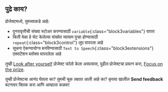 ## पुढे काय?

प्रोजेक्टमध्ये, तुमच्याकडे आहे:
+ पुनरावृत्तीची संख्या स्टोअर करण्यासाठी `variable`{:class="block3variables"} वापरा
+ किती वेळा हे सेट केलेल्या संख्येत व्यायाम पुन्हा होण्यासाठी `repeat`{:class="block3control"} लूप वापरला आहे
+ सूचना ऐकण्यायोग्य बनविण्यासाठी `Text to Speech`{:class="block3extensions"} एक्सटेंशन ब्लॉक्स वापरलेला आहे

तुम्ही [Look after yourself](https://projects.raspberrypi.org/en/pathways/look-after-yourself) प्रोजेक्ट फॉलो केला असल्यास, पुढील प्रोजेक्टचा प्रयत्न करा, [Focus on the prize](https://projects.raspberrypi.org/en/projects/focus-on-the-prize).

तुम्ही प्रोजेक्टचा आनंद घेतला का? तुमची चूक लक्षात आली आहे का? कृपया खालील **Send feedback** बटनावर क्लिक करा आणि आम्हाला कळवा!
